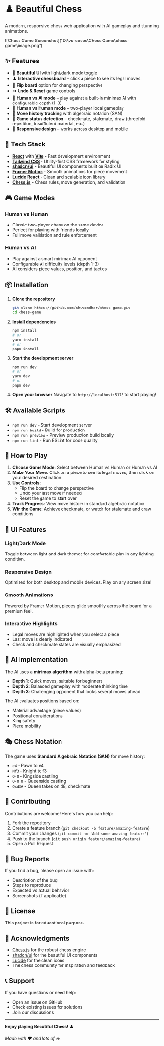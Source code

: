 # ♟️ Beautiful Chess

A modern, responsive chess web application with AI gameplay and stunning animations.

![Chess Game Screenshot]("D:\vs-codes\Chess Game\chess-game\image.png")

## ✨ Features

- 🎨 **Beautiful UI** with light/dark mode toggle
- ♟️ **Interactive chessboard** – click a piece to see its legal moves
- 🔄 **Flip board** option for changing perspective
- ⏪ **Undo & Reset** game controls
- 🤖 **Human vs AI mode** – play against a built-in minimax AI with configurable depth (1–3)
- 👥 **Human vs Human mode** – two-player local gameplay
- 📜 **Move history tracking** with algebraic notation (SAN)
- 🏁 **Game status detection** – checkmate, stalemate, draw (threefold repetition, insufficient material, etc.)
- 📱 **Responsive design** – works across desktop and mobile

## 🚀 Tech Stack

- **[React](https://reactjs.org/)** with **[Vite](https://vitejs.dev/)** - Fast development environment
- **[Tailwind CSS](https://tailwindcss.com/)** - Utility-first CSS framework for styling
- **[shadcn/ui](https://ui.shadcn.com/)** - Beautiful UI components built on Radix UI
- **[Framer Motion](https://www.framer.com/motion/)** - Smooth animations for piece movement
- **[Lucide React](https://lucide.dev/)** - Clean and scalable icon library
- **[Chess.js](https://github.com/jhlywa/chess.js)** - Chess rules, move generation, and validation

## 🎮 Game Modes

### Human vs Human
- Classic two-player chess on the same device
- Perfect for playing with friends locally
- Full move validation and rule enforcement

### Human vs AI
- Play against a smart minimax AI opponent
- Configurable AI difficulty levels (depth 1-3)
- AI considers piece values, position, and tactics

## 📦 Installation

1. **Clone the repository**
   ```bash
   git clone https://github.com/shuvomdhar/chess-game.git
   cd chess-game
   ```

2. **Install dependencies**
   ```bash
   npm install
   # or
   yarn install
   # or
   pnpm install
   ```

3. **Start the development server**
   ```bash
   npm run dev
   # or
   yarn dev
   # or
   pnpm dev
   ```

4. **Open your browser**
   Navigate to `http://localhost:5173` to start playing!

## 🛠️ Available Scripts

- `npm run dev` - Start development server
- `npm run build` - Build for production
- `npm run preview` - Preview production build locally
- `npm run lint` - Run ESLint for code quality

## 🎯 How to Play

1. **Choose Game Mode**: Select between Human vs Human or Human vs AI
2. **Make Your Move**: Click on a piece to see its legal moves, then click on your desired destination
3. **Use Controls**: 
   - Flip the board to change perspective
   - Undo your last move if needed
   - Reset the game to start over
4. **Track Progress**: View move history in standard algebraic notation
5. **Win the Game**: Achieve checkmate, or watch for stalemate and draw conditions

## 🎨 UI Features

### Light/Dark Mode
Toggle between light and dark themes for comfortable play in any lighting condition.

### Responsive Design
Optimized for both desktop and mobile devices. Play on any screen size!

### Smooth Animations
Powered by Framer Motion, pieces glide smoothly across the board for a premium feel.

### Interactive Highlights
- Legal moves are highlighted when you select a piece
- Last move is clearly indicated
- Check and checkmate states are visually emphasized

## 🤖 AI Implementation

The AI uses a **minimax algorithm** with alpha-beta pruning:

- **Depth 1**: Quick moves, suitable for beginners
- **Depth 2**: Balanced gameplay with moderate thinking time
- **Depth 3**: Challenging opponent that looks several moves ahead

The AI evaluates positions based on:
- Material advantage (piece values)
- Positional considerations
- King safety
- Piece mobility

## 🎭 Chess Notation

The game uses **Standard Algebraic Notation (SAN)** for move history:
- `e4` - Pawn to e4
- `Nf3` - Knight to f3
- `O-O` - Kingside castling
- `O-O-O` - Queenside castling
- `Qxd8#` - Queen takes on d8, checkmate

## 🤝 Contributing

Contributions are welcome! Here's how you can help:

1. Fork the repository
2. Create a feature branch (`git checkout -b feature/amazing-feature`)
3. Commit your changes (`git commit -m 'Add some amazing feature'`)
4. Push to the branch (`git push origin feature/amazing-feature`)
5. Open a Pull Request

## 🐛 Bug Reports

If you find a bug, please open an issue with:
- Description of the bug
- Steps to reproduce
- Expected vs actual behavior
- Screenshots (if applicable)

## 📜 License

This project is for educational purpose.

## 🙏 Acknowledgments

- [Chess.js](https://github.com/jhlywa/chess.js) for the robust chess engine
- [shadcn/ui](https://ui.shadcn.com/) for the beautiful UI components
- [Lucide](https://lucide.dev/) for the clean icons
- The chess community for inspiration and feedback

## 📞 Support

If you have questions or need help:
- Open an issue on GitHub
- Check existing issues for solutions
- Join our discussions

---

**Enjoy playing Beautiful Chess! ♟️**

*Made with ❤️ and lots of ☕*
